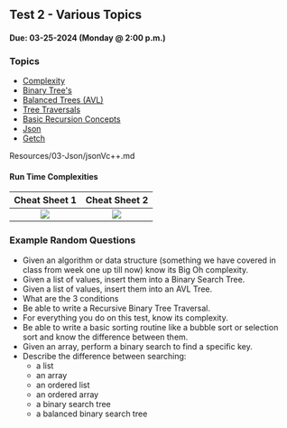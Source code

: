 ## Test 2 - Various Topics
#### Due: 03-25-2024 (Monday @ 2:00 p.m.)

### Topics

- [Complexity](../../Lectures/LectureMaterials/00-Big-Oh/README.md)
- [Binary Tree's](./bst.md)
- [Balanced Trees (AVL)](./avl.md)
- [Tree Traversals](./bst.md)
- [Basic Recursion Concepts](./recursion.md)
- [Json](./jsonVc++.md)
- [Getch](./getch.md)


Resources/03-Json/jsonVc++.md


<!-- #### Heaps

[Overview](../../Resources/L01-Heaps/README.md) -->

#### Run Time Complexities

|                                                 Cheat Sheet 1                                                  |                                                 Cheat Sheet 2                                                  |
| :------------------------------------------------------------------------------------------------------------: | :------------------------------------------------------------------------------------------------------------: |
| [<img src="https://images2.imgbox.com/62/f0/eMsdwHxM_o.png">](https://images2.imgbox.com/a5/36/z6BvQv7x_o.png) | [<img src="https://images2.imgbox.com/64/37/2mFwTJ2K_o.png">](https://images2.imgbox.com/28/6d/JrAyZA2z_o.jpg) |



### Example Random Questions

- Given an algorithm or data structure (something we have covered in class from week one up till now) know its Big Oh complexity.
- Given a list of values, insert them into a Binary Search Tree.
- Given a list of values, insert them into an AVL Tree. 
- What are the 3 conditions
- Be able to write a Recursive Binary Tree Traversal.
- For everything you do on this test, know its complexity.
- Be able to write a basic sorting routine like a bubble sort or selection sort and know the difference between them.
- Given an array, perform a binary search to find a specific key.
- Describe the difference between searching:
  - a list
  - an array
  - an ordered list
  - an ordered array
  - a binary search tree
  - a balanced binary search tree




